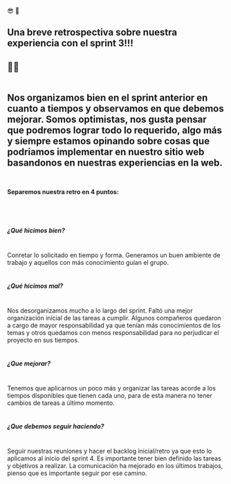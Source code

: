 😎 👻<h2>Una breve retrospectiva sobre nuestra experiencia con el sprint 3!!!<h2> ✍🏽
<br>
<br>

Nos organizamos bien en el sprint anterior en cuanto a tiempos y observamos en que debemos mejorar.
Somos optimistas, nos gusta pensar que podremos lograr todo lo requerido, algo más y siempre estamos opinando sobre cosas que podriamos implementar en nuestro sitio web basandonos en nuestras experiencias en la web.
<br>
<br>

<h4>Separemos nuestra retro en 4 puntos:</h4>

<br>
<br>

<h5>¿Qué hicimos bien?</h5>
<br>
Conretar lo solicitado en tiempo y forma. Generamos un buen ambiente de trabajo y aquellos con más conocimiento guían el grupo.

<br>
<br>

<h5>¿Qué hicimos mal?</h5>
<br>
Nos desorganizamos mucho a lo largo del sprint.
Faltó una mejor organización inicial de las tareas a cumplir. Algunos compañeros quedaron a cargo de mayor responsabilidad ya que tenían más conocimientos de los temas y otros quedamos con menos responsabilidad para no perjudicar el proyecto en sus tiempos.

<br>
<br>

<h5>¿Que mejorar?</h5>
<br>
Tenemos que aplicarnos un poco más y organizar las tareas acorde a los tiempos disponibles que tienen cada uno, para de esta manera no tener cambios de tareas a último momento.

<br>
<br>

<h5>¿Que debemos seguir haciendo?</h5>
<br>
Seguir nuestras reuniones y hacer el backlog inicial/retro ya que esto lo aplicamos al inicio del sprint 4.
Es importante tener bien definido las tareas y objetivos a realizar. La comunicación ha mejorado en los últimos trabajos, pienso que es importante seguir por ese camino.